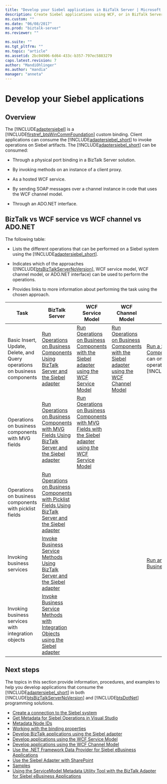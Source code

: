 ```yaml
---
title: "Develop your Siebel applications in BizTalk Server | Microsoft Docs"
description: Create Siebel applications using WCF, or in BizTalk Server with the BizTalk Adapter Pack (BAP)
ms.custom: ""
ms.date: "06/08/2017"
ms.prod: "biztalk-server"
ms.reviewer: ""

ms.suite: ""
ms.tgt_pltfrm: ""
ms.topic: "article"
ms.assetid: 2bc04906-6d64-433c-b357-797ec5883279
caps.latest.revision: 7
author: "MandiOhlinger"
ms.author: "mandia"
manager: "anneta"
---
```

# Develop your Siebel applications

## Overview
The [!INCLUDE[adaptersiebel](../../includes/adaptersiebel-md.md)] is a [!INCLUDE[firstref_btsWinCommFoundation](../../includes/firstref-btswincommfoundation-md.md)] custom binding. Client applications can consume the [!INCLUDE[adaptersiebel_short](../../includes/adaptersiebel-short-md.md)] to invoke operations on Siebel artifacts. The [!INCLUDE[adaptersiebel_short](../../includes/adaptersiebel-short-md.md)] can be consumed:  
  
-   Through a physical port binding in a BizTalk Server solution.  
  
-   By invoking methods on an instance of a client proxy.  
  
-   As a hosted WCF service.  
  
-   By sending SOAP messages over a channel instance in code that uses the WCF channel model.  
  
-   Through an ADO.NET interface.  
  
## BizTalk vs WCF service vs WCF channel vs ADO.NET
 The following table:  
  
-   Lists the different operations that can be performed on a Siebel system using the [!INCLUDE[adaptersiebel_short](../../includes/adaptersiebel-short-md.md)].  
  
-   Indicates which of the approaches ([!INCLUDE[btsBizTalkServerNoVersion](../../includes/btsbiztalkservernoversion-md.md)], WCF service model, WCF channel model, or ADO.NET interface) can be used to perform the operations.  
  
-   Provides links to more information about performing the task using the chosen approach.  
  
|Task|BizTalk Server|WCF Service Model|WCF Channel Model|ADO.NET Interface|  
|----------|--------------------|-----------------------|-----------------------|-----------------------|  
|Basic Insert, Update, Delete, and Query operations on business components|[Run Operations on Business Components Using BizTalk Server and the Siebel adapter](run-operations-on-business-components-using-the-siebel-adapter-in-biztalk.md)|[Run Operations on Business Components with the Siebel adapter using the WCF Service Model](run-operations-on-business-components-with-the-siebel-adapter-using-wcf-service.md)|[Run Operations on Business Components with the Siebel adapter using the WCF Channel Model](run-tasks-on-business-components-with-the-siebel-adapter-using-a-wcf-channel.md)|[Run a SELECT Query on Business Components with Siebel](run-a-select-query-on-business-components-with-siebel.md) **Note:**  You can only perform a SELECT operation using the [!INCLUDE[adoprovidersiebelshort](../../includes/adoprovidersiebelshort-md.md)].|  
|Operations on business components with MVG fields|[Run Operations on Business Components with MVG Fields Using BizTalk Server and the Siebel adapter](run-operations-on-business-components-with-mvg-fields-using-the-siebel-adapter.md)|[Run Operations on Business Components with MVG Fields with the Siebel adapter using the WCF Service Model](work-with-mvp-fields-using-the-siebel-adapter-and-the-wcf-service-model.md)|||  
|Operations on business components with picklist fields|[Run Operations on Business Components with Picklist Fields Using BizTalk Server and the Siebel adapter](run-tasks-on-business-components-with-picklist-fields-using-the-siebel-adapter.md)||||  
|Invoking business services|[Invoke Business Service Methods Using BizTalk Server and the Siebel adapter](invoke-business-service-methods-using-biztalk-server-and-the-siebel-adapter.md)|||[Run an EXECUTE Operation on Business Services with Siebel](run-an-execute-operation-on-business-services-with-siebel.md)|  
|Invoking business services with integration objects|[Invoke Business Service Methods with Integration Objects using the Siebel adapter](run-business-service-methods-with-integration-objects-using-the-siebel-adapter.md)||||  

## Next steps  
 The topics in this section provide information, procedures, and examples to help you develop applications that consume the [!INCLUDE[adaptersiebel_short](../../includes/adaptersiebel-short-md.md)] in both [!INCLUDE[btsBizTalkServerNoVersion](../../includes/btsbiztalkservernoversion-md.md)] and [!INCLUDE[btsDotNet](../../includes/btsdotnet-md.md)] programming solutions. 

- [Create a connection to the Siebel system](create-a-connection-to-the-siebel-system.md)
- [Get Metadata for Siebel Operations in Visual Studio](get-metadata-for-siebel-operations-in-visual-studio.md)
- [Metadata Node IDs](metadata-node-ids1.md)
- [Working with the binding properties](read-about-biztalk-adapter-for-siebel-binding-properties.md)
- [Develop BizTalk applications using the Siebel adapter](develop-biztalk-applications-using-the-siebel-adapter.md)
- [Develop applications using the WCF Service Model](develop-siebel-applications-using-the-wcf-service-model.md)
- [Develop applications using the WCF Channel Model](develop-siebel-applications-using-the-wcf-channel-model3.md)
- [Use the .NET Framework Data Provider for Siebel eBusiness Applications](use-the-net-framework-data-provider-for-siebel-ebusiness-applications.md)
- [Use the Siebel Adapter with SharePoint](use-the-siebel-adapter-with-sharepoint.md)
- [Samples](samples-for-the-siebel-adapter.md)
- [Using the ServiceModel Metadata Utility Tool with the BizTalk Adapter for Siebel eBusiness Applications](use-the-servicemodel-metadata-utility-with-the-siebel-adapter.md)